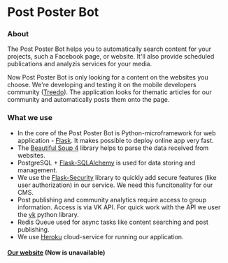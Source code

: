 # Post Poster Bot

### About

The Post Poster Bot helps you to automatically search content for your projects, such a Facebook page, or website. It'll also provide scheduled publications and analyzis services for your media. 

Now Post Poster Bot is only looking for a content on the websites you choose. We're developing and testing it 
on the mobile developers community ([Treedo](https://vk.com/treedo)). The application looks for thematic articles for our community and automatically posts them onto the page.

### What we use

 + In the core of the Post Poster Bot is Python-microframework for web application - [Flask](https://github.com/pallets/flask).
It makes possible to deploy online app very fast.
 + The [Beautiful Soup 4](https://pypi.python.org/pypi/beautifulsoup4) library helps to parse the data received from websites. 
 + PostgreSQL + [Flask-SQLAlchemy](https://github.com/mitsuhiko/flask-sqlalchemy) is used for data storing and management.
 + We use the [Flask-Security](https://github.com/mattupstate/flask-security) library to quickly add secure features 
(like user authorization) in our service. We need this funcitonality for our CMS.
 + Post publishing and community analytics require access to group information. Access is via VK API. For quick work with the API
   we user the [vk](https://github.com/dimka665/vk) python library. 
 + Redis Queue used for async tasks like content searching and post publishing.
 + We use [Heroku](heroku.com) cloud-service for running our application.

#### [Our website](https://postposterbot.herokuapp.com/) (Now is unavailable)
